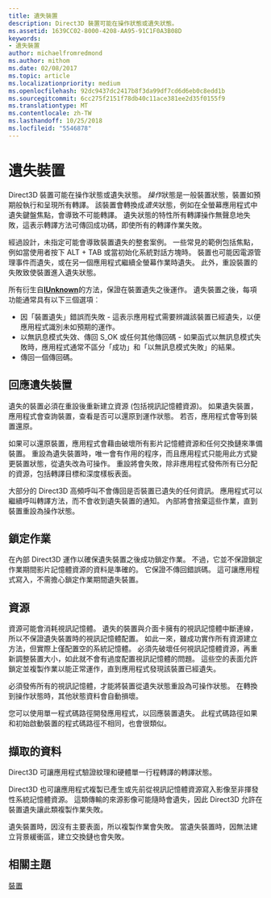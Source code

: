 ```yaml
---
title: 遺失裝置
description: Direct3D 裝置可能在操作狀態或遺失狀態。
ms.assetid: 1639CC02-8000-4208-AA95-91C1F0A3B08D
keywords:
- 遺失裝置
author: michaelfromredmond
ms.author: mithom
ms.date: 02/08/2017
ms.topic: article
ms.localizationpriority: medium
ms.openlocfilehash: 92dc9437dc2417b8f3da99df7cd6d6eb0c8edd1b
ms.sourcegitcommit: 6cc275f2151f78db40c11ace381ee2d35f0155f9
ms.translationtype: MT
ms.contentlocale: zh-TW
ms.lasthandoff: 10/25/2018
ms.locfileid: "5546878"
---
```

# <a name="lost-devices"></a>遺失裝置


Direct3D 裝置可能在操作狀態或遺失狀態。 *操作*狀態是一般裝置狀態，裝置如預期般執行和呈現所有轉譯。 該裝置會轉換成*遺失*狀態，例如在全螢幕應用程式中遺失鍵盤焦點，會導致不可能轉譯。 遺失狀態的特性所有轉譯操作無聲息地失敗，這表示轉譯方法可傳回成功碼，即使所有的轉譯作業失敗。

經過設計，未指定可能會導致裝置遺失的整套案例。 一些常見的範例包括焦點，例如當使用者按下 ALT + TAB 或當初始化系統對話方塊時。 裝置也可能因電源管理事件而遺失，或在另一個應用程式繼續全螢幕作業時遺失。 此外，重設裝置的失敗致使裝置進入遺失狀態。

所有衍生自[**IUnknown**](https://msdn.microsoft.com/library/windows/desktop/ms680509)的方法，保證在裝置遺失之後運作。 遺失裝置之後，每項功能通常具有以下三個選項︰

-   因「裝置遺失」錯誤而失敗 - 這表示應用程式需要辨識該裝置已經遺失，以便應用程式識別未如預期的運作。
-   以無訊息模式失效、傳回 S\_OK 或任何其他傳回碼 - 如果函式以無訊息模式失敗時，應用程式通常不區分「成功」和「以無訊息模式失敗」的結果。
-   傳回一個傳回碼。

## <a name="span-idrespondingtoalostdevicespanspan-idrespondingtoalostdevicespanspan-idrespondingtoalostdevicespanresponding-to-a-lost-device"></a><span id="Responding_to_a_Lost_Device"></span><span id="responding_to_a_lost_device"></span><span id="RESPONDING_TO_A_LOST_DEVICE"></span>回應遺失裝置


遺失的裝置必須在重設後重新建立資源 (包括視訊記憶體資源)。 如果遺失裝置，應用程式會查詢裝置，查看是否可以還原到運作狀態。 若否，應用程式會等到裝置還原。

如果可以還原裝置，應用程式會藉由破壞所有影片記憶體資源和任何交換鏈來準備裝置。 重設為遺失裝置時，唯一會有作用的程序，而且應用程式只能用此方式變更裝置狀態，從遺失改為可操作。 重設將會失敗，除非應用程式發佈所有已分配的資源，包括轉譯目標和深度樣板表面。

大部分的 Direct3D 高頻呼叫不會傳回是否裝置已遺失的任何資訊。 應用程式可以繼續呼叫轉譯方法，而不會收到遺失裝置的通知。 內部將會捨棄這些作業，直到裝置重設為操作狀態。

## <a name="span-idlockingoperationsspanspan-idlockingoperationsspanspan-idlockingoperationsspanlocking-operations"></a><span id="Locking_Operations"></span><span id="locking_operations"></span><span id="LOCKING_OPERATIONS"></span>鎖定作業


在內部 Direct3D 運作以確保遺失裝置之後成功鎖定作業。 不過，它並不保證鎖定作業期間影片記憶體資源的資料是準確的。 它保證不傳回錯誤碼。 這可讓應用程式寫入，不需擔心鎖定作業期間遺失裝置。

## <a name="span-idresourcesspanspan-idresourcesspanspan-idresourcesspanresources"></a><span id="Resources"></span><span id="resources"></span><span id="RESOURCES"></span>資源


資源可能會消耗視訊記憶體。 遺失的裝置與介面卡擁有的視訊記憶體中斷連線，所以不保證遺失裝置時的視訊記憶體配置。 如此一來，雖成功實作所有資源建立方法，但實際上僅配置空的系統記憶體。 必須先破壞任何視訊記憶體資源，再重新調整裝置大小，如此就不會有過度配置視訊記憶體的問題。 這些空的表面允許鎖定並複製作業以能正常運作，直到應用程式發現該裝置已經遺失。

必須發佈所有的視訊記憶體，才能將裝置從遺失狀態重設為可操作狀態。 在轉換到操作狀態時，其他狀態資料會自動損壞。

您可以使用單一程式碼路徑開發應用程式，以回應裝置遺失。 此程式碼路徑如果和初始啟動裝置的程式碼路徑不相同，也會很類似。

## <a name="span-idretrieveddataspanspan-idretrieveddataspanspan-idretrieveddataspanretrieved-data"></a><span id="Retrieved_Data"></span><span id="retrieved_data"></span><span id="RETRIEVED_DATA"></span>擷取的資料


Direct3D 可讓應用程式驗證紋理和硬體單一行程轉譯的轉譯狀態。

Direct3D 也可讓應用程式複製已產生或先前從視訊記憶體資源寫入影像至非揮發性系統記憶體資源。 這類傳輸的來源影像可能隨時會遺失，因此 Direct3D 允許在裝置遺失讓此類複製作業失敗。

遺失裝置時，因沒有主要表面，所以複製作業會失敗。 當遺失裝置時，因無法建立背景緩衝區，建立交換鏈也會失敗。

## <a name="span-idrelated-topicsspanrelated-topics"></a><span id="related-topics"></span>相關主題


[裝置](devices.md)

 

 




